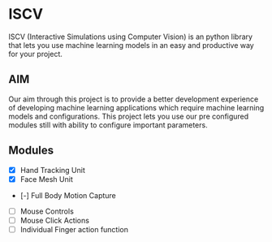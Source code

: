 # ISCV
ISCV (Interactive Simulations using Computer Vision) is an python library that lets you use machine learning models in an easy and productive way for your project.

## AIM
Our aim through this project is to provide a better development experience of developing machine learning applications which require machine learning models and configurations.
This project lets you use our pre configured modules still with ability to configure important parameters.

## Modules
- [X] Hand Tracking Unit
- [X] Face Mesh Unit
- [-] Full Body Motion Capture 
- [ ] Mouse Controls
- [ ] Mouse Click Actions
- [ ] Individual Finger action function
